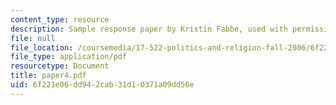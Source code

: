 ```yaml
---
content_type: resource
description: Sample response paper by Kristin Fabbe, used with permission.
file: null
file_location: /coursemedia/17-522-politics-and-religion-fall-2006/6f221e06dd942cab31d10371a09dd56e_paper4.pdf
file_type: application/pdf
resourcetype: Document
title: paper4.pdf
uid: 6f221e06-dd94-2cab-31d1-0371a09dd56e
---
```

